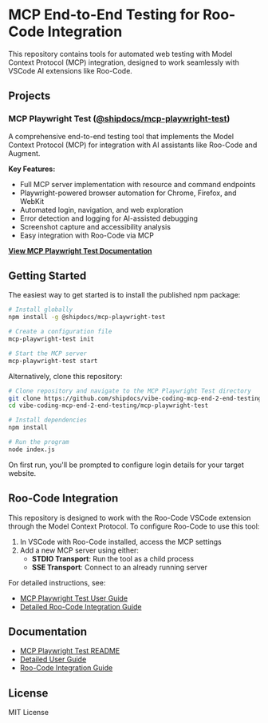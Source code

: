 # MCP End-to-End Testing for Roo-Code Integration

This repository contains tools for automated web testing with Model Context Protocol (MCP) integration, designed to work seamlessly with VSCode AI extensions like Roo-Code.

## Projects

### MCP Playwright Test ([@shipdocs/mcp-playwright-test](https://www.npmjs.com/package/@shipdocs/mcp-playwright-test))

A comprehensive end-to-end testing tool that implements the Model Context Protocol (MCP) for integration with AI assistants like Roo-Code and Augment.

**Key Features:**
- Full MCP server implementation with resource and command endpoints
- Playwright-powered browser automation for Chrome, Firefox, and WebKit
- Automated login, navigation, and web exploration
- Error detection and logging for AI-assisted debugging
- Screenshot capture and accessibility analysis
- Easy integration with Roo-Code via MCP

**[View MCP Playwright Test Documentation](./mcp-playwright-test/README.md)**

## Getting Started

The easiest way to get started is to install the published npm package:

```bash
# Install globally
npm install -g @shipdocs/mcp-playwright-test

# Create a configuration file
mcp-playwright-test init

# Start the MCP server
mcp-playwright-test start
```

Alternatively, clone this repository:

```bash
# Clone repository and navigate to the MCP Playwright Test directory
git clone https://github.com/shipdocs/vibe-coding-mcp-end-2-end-testing.git
cd vibe-coding-mcp-end-2-end-testing/mcp-playwright-test

# Install dependencies
npm install

# Run the program
node index.js
```

On first run, you'll be prompted to configure login details for your target website.

## Roo-Code Integration

This repository is designed to work with the Roo-Code VSCode extension through the Model Context Protocol. To configure Roo-Code to use this tool:

1. In VSCode with Roo-Code installed, access the MCP settings
2. Add a new MCP server using either:
   - **STDIO Transport**: Run the tool as a child process
   - **SSE Transport**: Connect to an already running server

For detailed instructions, see:
- [MCP Playwright Test User Guide](./mcp-playwright-test/docs/UserGuide.md#roo-code-integration)
- [Detailed Roo-Code Integration Guide](./mcp-playwright-test/docs/Roo-Code-Integration.md)

## Documentation

- [MCP Playwright Test README](./mcp-playwright-test/README.md)
- [Detailed User Guide](./mcp-playwright-test/docs/UserGuide.md)
- [Roo-Code Integration Guide](./mcp-playwright-test/docs/Roo-Code-Integration.md)

## License

MIT License
